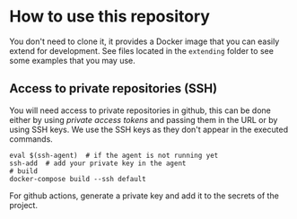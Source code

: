 # How to use this repository

You don't need to clone it, it provides a Docker image that you can
easily extend for development.
See files located in the `extending` folder to see some examples that you
may use.

## Access to private repositories (SSH)
You will need access to private repositories in github, this can be done either
by using *private access tokens* and passing them in the URL or by using
SSH keys.
We use the SSH keys as they don't appear in the executed commands.

	eval $(ssh-agent)  # if the agent is not running yet
	ssh-add  # add your private key in the agent
	# build
	docker-compose build --ssh default

For github actions, generate a private key and add it to the secrets of the project.
